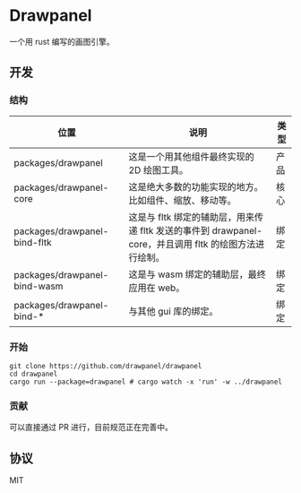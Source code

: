 # Drawpanel

一个用 rust 编写的画图引擎。

## 开发

### 结构

| 位置                         | 说明                                                                                                    | 类型 |
| ---------------------------- | ------------------------------------------------------------------------------------------------------- | ---- |
| packages/drawpanel           | 这是一个用其他组件最终实现的 2D 绘图工具。                                                              | 产品 |
| packages/drawpanel-core      | 这是绝大多数的功能实现的地方。比如组件、缩放、移动等。                                                  | 核心 |
| packages/drawpanel-bind-fltk | 这是与 fltk 绑定的辅助层，用来传递 fltk 发送的事件到 drawpanel-core，并且调用 fltk 的绘图方法进行绘制。 | 绑定 |
| packages/drawpanel-bind-wasm | 这是与 wasm 绑定的辅助层，最终应用在 web。                                                              | 绑定 |
| packages/drawpanel-bind-\*   | 与其他 gui 库的绑定。                                                                                   | 绑定 |

### 开始

```shell
git clone https://github.com/drawpanel/drawpanel
cd drawpanel
cargo run --package=drawpanel # cargo watch -x 'run' -w ../drawpanel
```

### 贡献

可以直接通过 PR 进行，目前规范正在完善中。

## 协议

MIT
